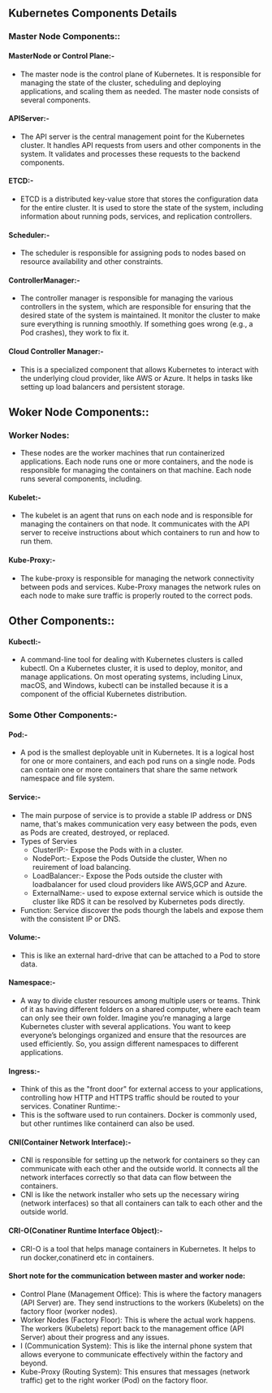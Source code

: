 ## Kubernetes  Components Details


### Master Node Components::

#### MasterNode or Control Plane:- 
- The master node is the control plane of Kubernetes. It is responsible for managing the state of the cluster, scheduling and deploying applications, and scaling them as needed. The master node consists of several components.

#### APIServer:-
- The API server is the central management point for the Kubernetes cluster. It handles API requests from users and other components in the system. It validates and processes these requests to the backend components.

#### ETCD:-
- ETCD is a distributed key-value store that stores the configuration data for the entire cluster. It is used to store the state of the system, including information about running pods, services, and replication controllers.

#### Scheduler:-
- The scheduler is responsible for assigning pods to nodes based on resource availability and other constraints.

#### ControllerManager:-
- The controller manager is responsible for managing the various controllers in the system, which are responsible for ensuring that the desired state of the system is maintained. It monitor the cluster to make sure everything is running smoothly. If something goes wrong (e.g., a Pod crashes), they work to fix it.
  
#### Cloud Controller Manager:-
- This is a specialized component that allows Kubernetes to interact with the underlying cloud provider, like AWS or Azure. It helps in tasks like setting up load balancers and persistent storage.


## Woker Node Components::
### Worker Nodes:
- These nodes are the worker machines that run containerized applications. Each node runs one or more containers, and the node is responsible for managing the containers on that machine. Each node runs several components, including.

#### Kubelet:-
- The kubelet is an agent that runs on each node and is responsible for managing the containers on that node. It communicates with the API server to receive instructions about which containers to run and how to run them.

#### Kube-Proxy:-
- The kube-proxy is responsible for managing the network connectivity between pods and services. Kube-Proxy manages the network rules on each node to make sure traffic is properly routed to the correct pods.

## Other Components::
#### Kubectl:-
- A command-line tool for dealing with Kubernetes clusters is called kubectl. On a Kubernetes cluster, it is used to deploy, monitor, and manage applications. On most operating systems, including Linux, macOS, and Windows, kubectl can be installed because it is a component of the official Kubernetes distribution.

### Some Other Components:-
#### Pod:-
- A pod is the smallest deployable unit in Kubernetes. It is a logical host for one or more containers, and each pod runs on a single node. Pods can contain one or more containers that share the same network namespace and file system.

#### Service:-
- The main purpose of service is to provide a stable IP address or DNS name, that's makes communication very easy between the pods, even as Pods are created, destroyed, or replaced.
- Types of Servies
  - ClusterIP:- Expose the Pods with in a cluster.
  - NodePort:- Expose the Pods Outside the cluster, When no reuirement of load balancing.
  - LoadBalancer:- Expose the Pods outside the cluster with loadbalancer for used cloud providers like AWS,GCP and Azure.
  - ExternalName:- used to expose external service which is outside the cluster like RDS it can be resolved by Kubernetes pods directly.
- Function: Service discover the pods thourgh the labels and expose them with the consistent IP or DNS.

#### Volume:- 
- This is like an external hard-drive that can be attached to a Pod to store data.

#### Namespace:-
- A way to divide cluster resources among multiple users or teams. Think of it as having different folders on a shared computer, where each team can only see their own folder.
Imagine you’re managing a large Kubernetes cluster with several applications. You want to keep everyone’s belongings organized and ensure that the resources are used efficiently. So, you assign different namespaces to different applications.

#### Ingress:-
- Think of this as the "front door" for external access to your applications, controlling how HTTP and HTTPS traffic should be routed to your services.
Conatiner Runtime:-
- This is the software used to run containers. Docker is commonly used, but other runtimes like containerd can also be used.

#### CNI(Container Network Interface):-
- CNI is responsible for setting up the network for containers so they can communicate with each other and the outside world. It connects all the network interfaces correctly so that data can flow between the containers.
- CNI is like the network installer who sets up the necessary wiring (network interfaces) so that all containers can talk to each other and the outside world.

#### CRI-O(Conatiner Runtime Interface Object):-
- CRI-O is a tool that helps manage containers in Kubernetes. It helps to run docker,conatinerd etc in containers.

#### Short note for the communication between master and worker node:
- Control Plane (Management Office): This is where the factory managers (API Server) are. They send instructions to the workers (Kubelets) on the factory floor (worker nodes).
- Worker Nodes (Factory Floor): This is where the actual work happens. The workers (Kubelets) report back to the management office (API Server) about their progress and any issues.
- I (Communication System): This is like the internal phone system that allows everyone to communicate effectively within the factory and beyond.
- Kube-Proxy (Routing System): This ensures that messages (network traffic) get to the right worker (Pod) on the factory floor.
